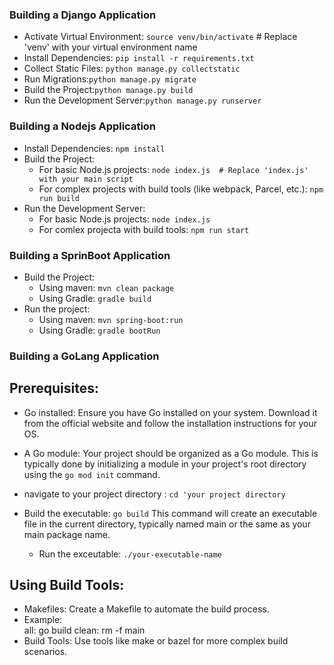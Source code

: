 ### Building a Django Application
- Activate Virtual Environment: `source venv/bin/activate`  # Replace 'venv' with your virtual environment name
- Install Dependencies: `pip install -r requirements.txt`
- Collect Static Files: `python manage.py collectstatic`
- Run Migrations:`python manage.py migrate`
- Build the Project:`python manage.py build`
- Run the Development Server:`python manage.py runserver`

### Building a Nodejs Application
- Install Dependencies: `npm install`
- Build the Project:
    - For basic Node.js projects: `node index.js  # Replace 'index.js' with your main script`
    - For complex projects with build tools (like webpack, Parcel, etc.): `npm run build`
- Run the Development Server:
     - For basic Node.js projects: `node index.js`
     - For comlex projecta with build tools: `npm run start`

### Building a SprinBoot Application
  - Build the Project:
      - Using maven:  `mvn clean package`
      - Using Gradle: `gradle build`
  - Run the project:
      - Using maven: `mvn spring-boot:run`
      - Using Gradle: `gradle bootRun`
        
### Building a GoLang Application
## Prerequisites:
- Go installed: Ensure you have Go installed on your system. Download it from the official website and follow the installation instructions for your OS.
- A Go module: Your project should be organized as a Go module. This is typically done by initializing a module in your project's root directory using the `go mod init` command.

- navigate to your project directory : `cd 'your project directory`
- Build the executable: `go build`
  This command will create an executable file in the current directory, typically named main or the same as your main package name.
  - Run the exceutable: `./your-executable-name`

## Using Build Tools:
- Makefiles: Create a Makefile to automate the build process.
- Example:\
  all:
          go build
 clean:
        rm -f main
- Build Tools: Use tools like make or bazel for more complex build scenarios.
